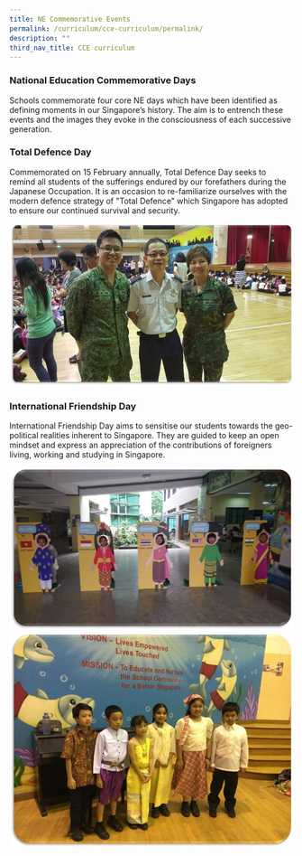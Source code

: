 ```yaml
---
title: NE Commemorative Events
permalink: /curriculum/cce-curriculum/permalink/
description: ""
third_nav_title: CCE curriculum
---
```

###  National Education Commemorative Days
Schools commemorate four core NE days which have been identified as defining moments in our Singapore’s history. The aim is to entrench these events and the images they evoke in the consciousness of each successive generation.

### Total Defence Day
Commemorated on 15 February annually, Total Defence Day seeks to remind all students of the sufferings endured by our forefathers during the Japanese Occupation. It is an occasion to re-familiarize ourselves with the modern defence strategy of "Total Defence" which Singapore has adopted to ensure our continued survival and security.

![](/images/CCE4.jpeg)

###  International Friendship Day
International Friendship Day aims to sensitise our students towards the geo-political realities inherent to Singapore. They are guided to keep an open mindset and express an appreciation of the contributions of foreigners living, working and studying in Singapore.

![](/images/CCE5.jpeg)
![](/images/CCE6.jpeg)